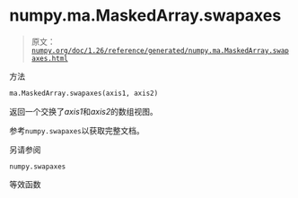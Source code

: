 # numpy.ma.MaskedArray.swapaxes

> 原文：[`numpy.org/doc/1.26/reference/generated/numpy.ma.MaskedArray.swapaxes.html`](https://numpy.org/doc/1.26/reference/generated/numpy.ma.MaskedArray.swapaxes.html)

方法

```py
ma.MaskedArray.swapaxes(axis1, axis2)
```

返回一个交换了*axis1*和*axis2*的数组视图。

参考`numpy.swapaxes`以获取完整文档。

另请参阅

`numpy.swapaxes`

等效函数

